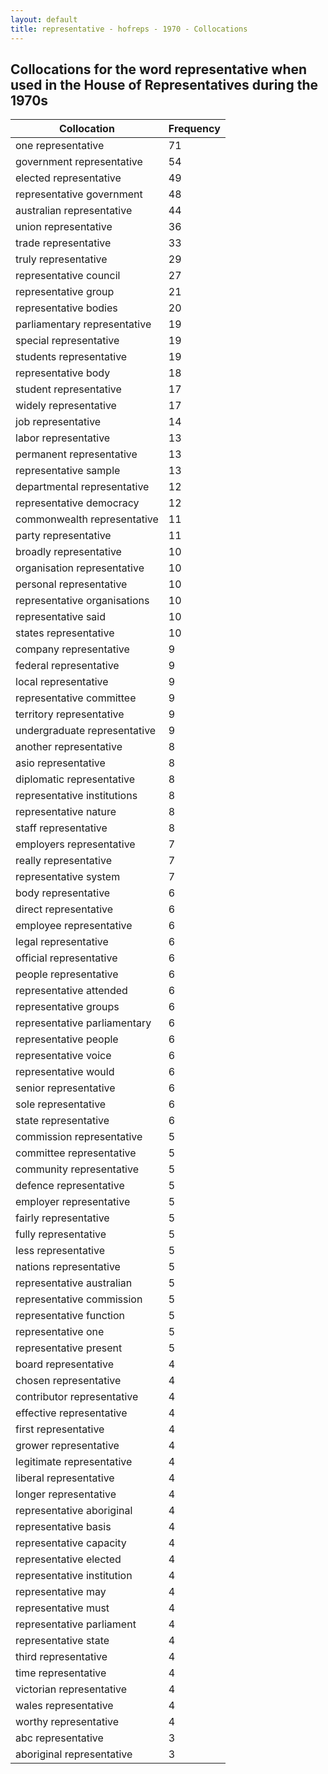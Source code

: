 ```yaml
---
layout: default
title: representative - hofreps - 1970 - Collocations
---
```

## Collocations for the word **representative** when used in the House of Representatives during the 1970s

| Collocation | Frequency |
|--------------|----------------|
|one representative|71|
|government representative|54|
|elected representative|49|
|representative government|48|
|australian representative|44|
|union representative|36|
|trade representative|33|
|truly representative|29|
|representative council|27|
|representative group|21|
|representative bodies|20|
|parliamentary representative|19|
|special representative|19|
|students representative|19|
|representative body|18|
|student representative|17|
|widely representative|17|
|job representative|14|
|labor representative|13|
|permanent representative|13|
|representative sample|13|
|departmental representative|12|
|representative democracy|12|
|commonwealth representative|11|
|party representative|11|
|broadly representative|10|
|organisation representative|10|
|personal representative|10|
|representative organisations|10|
|representative said|10|
|states representative|10|
|company representative|9|
|federal representative|9|
|local representative|9|
|representative committee|9|
|territory representative|9|
|undergraduate representative|9|
|another representative|8|
|asio representative|8|
|diplomatic representative|8|
|representative institutions|8|
|representative nature|8|
|staff representative|8|
|employers representative|7|
|really representative|7|
|representative system|7|
|body representative|6|
|direct representative|6|
|employee representative|6|
|legal representative|6|
|official representative|6|
|people representative|6|
|representative attended|6|
|representative groups|6|
|representative parliamentary|6|
|representative people|6|
|representative voice|6|
|representative would|6|
|senior representative|6|
|sole representative|6|
|state representative|6|
|commission representative|5|
|committee representative|5|
|community representative|5|
|defence representative|5|
|employer representative|5|
|fairly representative|5|
|fully representative|5|
|less representative|5|
|nations representative|5|
|representative australian|5|
|representative commission|5|
|representative function|5|
|representative one|5|
|representative present|5|
|board representative|4|
|chosen representative|4|
|contributor representative|4|
|effective representative|4|
|first representative|4|
|grower representative|4|
|legitimate representative|4|
|liberal representative|4|
|longer representative|4|
|representative aboriginal|4|
|representative basis|4|
|representative capacity|4|
|representative elected|4|
|representative institution|4|
|representative may|4|
|representative must|4|
|representative parliament|4|
|representative state|4|
|third representative|4|
|time representative|4|
|victorian representative|4|
|wales representative|4|
|worthy representative|4|
|abc representative|3|
|aboriginal representative|3|
